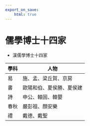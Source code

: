 ```yaml
---
export_on_save:
    html: true
---
```


# 儒學博士十四家
- 漢儒學博士十四家

學科|人物
--|--
易|施、孟、梁丘賀、京房
書|歐陽和伯、夏侯勝、夏侯建
詩|申公、轅固、韓嬰
春秋|嚴彭祖、顏安樂
禮|戴德、戴聖